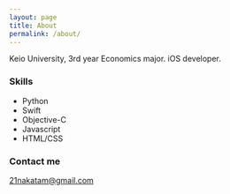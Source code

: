 ```yaml
---
layout: page
title: About
permalink: /about/
---
```


Keio University, 3rd year Economics major. iOS developer.

### Skills

* Python 
* Swift
* Objective-C
* Javascript
* HTML/CSS

### Contact me

[21nakatam@gmail.com](mailto:21nakatam@gmail.com)
